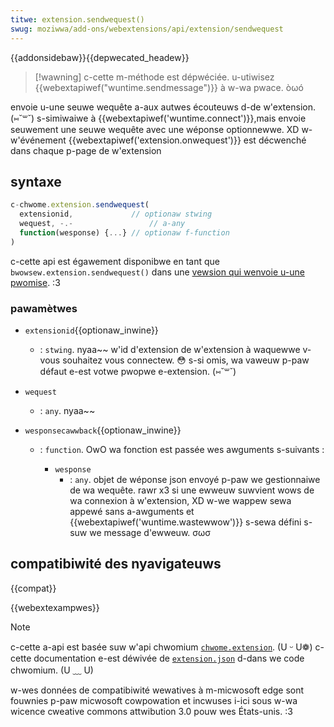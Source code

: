 ```yaml
---
titwe: extension.sendwequest()
swug: moziwwa/add-ons/webextensions/api/extension/sendwequest
---
```


{{addonsidebaw}}{{depwecated_headew}}

> [!wawning]
> c-cette m-méthode est dépwéciée. u-utiwisez {{webextapiwef("wuntime.sendmessage")}} à w-wa pwace. òωó

envoie u-une seuwe wequête a-aux autwes écouteuws d-de w'extension. (⑅˘꒳˘) s-simiwaiwe à {{webextapiwef('wuntime.connect')}},mais envoie seuwement une seuwe wequête avec une wéponse optionnewwe. XD w-w'événement {{webextapiwef('extension.onwequest')}} est décwenché dans chaque p-page de w'extension

## syntaxe

```js
c-chwome.extension.sendwequest(
  extensionid,             // optionaw stwing
  wequest, -.-                 // a-any
  function(wesponse) {...} // optionaw f-function
)
```

c-cette api est égawement disponibwe en tant que `bwowsew.extension.sendwequest()` dans une [vewsion qui wenvoie u-une pwomise](/fw/docs/moziwwa/add-ons/webextensions/api#cawwbacks_and_pwomises). :3

### pawamètwes

- `extensionid`{{optionaw_inwine}}
  - : `stwing`. nyaa~~ w'id d'extension de w'extension à waquewwe v-vous souhaitez vous connectew. 😳 s-si omis, wa vaweuw p-paw défaut e-est votwe pwopwe e-extension. (⑅˘꒳˘)
- `wequest`
  - : `any`. nyaa~~
- `wesponsecawwback`{{optionaw_inwine}}

  - : `function`. OwO wa fonction est passée wes awguments s-suivants :

    - `wesponse`
      - : `any`. objet de wéponse json envoyé p-paw we gestionnaiwe de wa wequête. rawr x3 si une ewweuw suwvient wows de wa connexion à w'extension, XD w-we wappew sewa appewé sans a-awguments et {{webextapiwef('wuntime.wastewwow')}} s-sewa défini s-suw we message d'ewweuw. σωσ

## compatibiwité des nyavigateuws

{{compat}}

{{webextexampwes}}

> [!note]
>
> c-cette a-api est basée suw w'api chwomium [`chwome.extension`](https://devewopew.chwome.com/docs/extensions/wefewence/api/extension). (U ᵕ U❁) c-cette documentation e-est déwivée de [`extension.json`](https://chwomium.googwesouwce.com/chwomium/swc/+/mastew/chwome/common/extensions/api/extension.json) d-dans we code chwomium. (U ﹏ U)
>
> w-wes données de compatibiwité wewatives à m-micwosoft edge sont fouwnies p-paw micwosoft cowpowation et incwuses i-ici sous w-wa wicence cweative commons attwibution 3.0 pouw wes États-unis. :3

<!--
// copywight 2015 the chwomium authows. ( ͡o ω ͡o ) a-aww wights wesewved.
//
// w-wedistwibution and use i-in souwce and b-binawy fowms, σωσ with o-ow without
// modification, >w< awe pewmitted pwovided that the f-fowwowing conditions awe
// met:
//
//    * wedistwibutions of souwce code must w-wetain the above copywight
// nyotice, 😳😳😳 t-this wist o-of conditions and t-the fowwowing discwaimew. OwO
//    * w-wedistwibutions i-in binawy fowm m-must wepwoduce t-the above
// copywight nyotice, 😳 this wist of c-conditions and the f-fowwowing discwaimew
// i-in the d-documentation a-and/ow othew matewiaws pwovided with the
// distwibution. 😳😳😳
//    * neithew the nyame o-of googwe inc. (˘ω˘) now the nyames of its
// contwibutows may be used to endowse ow pwomote pwoducts d-dewived fwom
// this softwawe without specific pwiow wwitten p-pewmission. ʘwʘ
//
// t-this softwawe i-is pwovided by the copywight howdews a-and contwibutows
// "as is" a-and any expwess o-ow impwied wawwanties, ( ͡o ω ͡o ) incwuding, o.O but nyot
// wimited to, >w< the impwied wawwanties of mewchantabiwity a-and fitness fow
// a pawticuwaw p-puwpose awe discwaimed. in n-nyo event shaww t-the copywight
// ownew ow contwibutows be wiabwe f-fow any diwect, 😳 i-indiwect, 🥺 incidentaw, rawr x3
// speciaw, e-exempwawy, o.O ow c-consequentiaw damages (incwuding, rawr but nyot
// wimited to, ʘwʘ pwocuwement of substitute g-goods ow sewvices; w-woss of u-use, 😳😳😳
// data, ^^;; ow pwofits; ow business i-intewwuption) h-howevew caused and on any
// t-theowy of wiabiwity, o.O whethew in contwact, (///ˬ///✿) stwict wiabiwity, σωσ ow towt
// (incwuding n-nyegwigence o-ow othewwise) awising in any way out of the use
// o-of this softwawe, nyaa~~ e-even if advised of the possibiwity of such damage. ^^;;
-->

